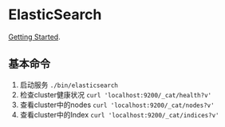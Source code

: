 # ElasticSearch
[Getting Started](https://www.elastic.co/guide/en/elasticsearch/reference/current/getting-started.html).

## 基本命令
1. 启动服务 `./bin/elasticsearch`
2. 检查cluster健康状况 `curl 'localhost:9200/_cat/health?v'`
3. 查看cluster中的nodes `curl 'localhost:9200/_cat/nodes?v'`
4. 查看cluster中的Index `curl 'localhost:9200/_cat/indices?v'`
